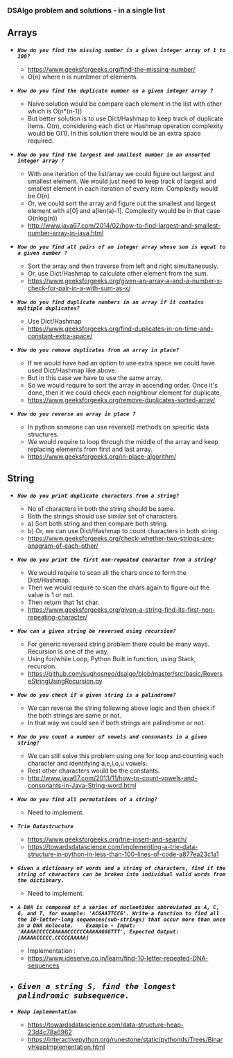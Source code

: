 ### DSAlgo problem and solutions - in a single list

Arrays
--------------------------------------------

- ***`How do you find the missing number in a given integer array of 1 to 100?`*** 
    - https://www.geeksforgeeks.org/find-the-missing-number/
    - O(n) where n is numbmer of elements.

    
- ***`How do you find the duplicate number on a given integer array ?`***
    - Naive solution would be compare each element in the list with other which is O(n*(n-1))
    - But better solution is to use Dict/Hashmap to keep track of duplicate items. O(n), considering
        each dict or Hashmap operation complexity would be O(1). In this solution there would be an extra space required.
        

- ***`How do you find the largest and smallest number in an unsorted integer array ?`***
    - With one iteration of the list/array we could figure out largest and smallest element. We would just need to keep track of
        largest and smallest element in each iteration of every item. Complexity would be O(n)     
    - Or, we could sort the array and figure out the smallest and largest element with a[0] and a[len(a)-1]. Complexity would be in that case O(nlog(n))
    - http://www.java67.com/2014/02/how-to-find-largest-and-smallest-number-array-in-java.html
    

- ***`How do you find all pairs of an integer array whose sum is equal to a given number ?`***
    - Sort the array and then traverse from left and right simultaneously.
    - Or, use Dict/Hashmap to calculate other element from the sum.
    - https://www.geeksforgeeks.org/given-an-array-a-and-a-number-x-check-for-pair-in-a-with-sum-as-x/
    

- ***`How do you find duplicate numbers in an array if it contains multiple duplicates?`***
    - Use Dict/Hashmap 
    - https://www.geeksforgeeks.org/find-duplicates-in-on-time-and-constant-extra-space/            


- ***`How do you remove duplicates from an array in place?`***
    - If we would have had an option to use extra space we could have used Dict/Hashmap like above.
    - But in this case we have to use the same array.
    - So we would require to sort the array in ascending order. Once it's done, then it we could check each neighbour element for duplicate.
    - https://www.geeksforgeeks.org/remove-duplicates-sorted-array/
     
     
- ***`How do you reverse an array in place ?`*** 
    - In python someone can use reverse() methods on specific data structures.
    - We would require to loop through the middle of the array and keep replacing elements from first and last array.
    - https://www.geeksforgeeks.org/in-place-algorithm/
    


String
---------------------------------------------------------------------

- ***`How do you print duplicate characters from a string?`***
    - No of characters in both the string should be same.
    - Both the strings should use similar set of characters.
    - a) Sort both string and then compare both string.
    - b) Or, we can use Dict/Hashmap to count characters in both string.  
    - https://www.geeksforgeeks.org/check-whether-two-strings-are-anagram-of-each-other/
    

- ***`How do you print the first non-repeated character from a string?`***
    - We would require to scan all the chars once to form the Dict/Hashmap.
    - Then we would require to scan the chars again to figure out the value is 1 or not.
    - Then return that 1st char. 
    - https://www.geeksforgeeks.org/given-a-string-find-its-first-non-repeating-character/
    
    
- ***`How can a given string be reversed using recursion?`***
    - For generic reversed string problem there could be many ways. Recursion is one of the way.
    - Using for/while Loop, Python Built in function, using Stack, recursion.  
    - https://github.com/sughosneo/dsalgo/blob/master/src/basic/ReverseStringUsingRecursion.py  
    

- ***`How do you check if a given string is a palindrome?`***
    - We can reverse the string following above logic and then check if the both strings are same or not.
    - In that way we could see if both strings are palindrome or not.
    
    
- ***`How do you count a number of vowels and consonants in a given string?`***
    - We can still solve this problem using one for loop and counting each character and identifying a,e,i,o,u vowels.
    - Rest other characters would be the constants.
    - http://www.java67.com/2013/11/how-to-count-vowels-and-consonants-in-Java-String-word.html
    

- ***`How do you find all permutations of a string?`***
    - Need to implement.
    
- ***`Trie Datastructure`***
    - https://www.geeksforgeeks.org/trie-insert-and-search/
    - https://towardsdatascience.com/implementing-a-trie-data-structure-in-python-in-less-than-100-lines-of-code-a877ea23c1a1
    
    
- ***`Given a dictionary of words and a string of characters, find if the string of characters can be broken into individual valid words from the dictionary.`***
    - Need to implement. 
    
- ***`A DNA is composed of a series of nucleotides abbreviated as A, C, G, and T, for example: 'ACGAATTCCG'.
Write a function to find all the 10-letter-long sequences(sub-strings) that occur more than once in a DNA molecule.   
Example - Input: 'AAAAACCCCCAAAAACCCCCCAAAAAGGGTTT', Expected Output: [AAAAACCCCC,CCCCCAAAAA]`***
    - Implementation : 
    - https://www.ideserve.co.in/learn/find-10-letter-repeated-DNA-sequences

- ***`Given a string S, find the longest palindromic subsequence.`***
    - 
    
- ***`Heap implementation`***
    - https://towardsdatascience.com/data-structure-heap-23d4c78a6962
    - https://interactivepython.org/runestone/static/pythonds/Trees/BinaryHeapImplementation.html